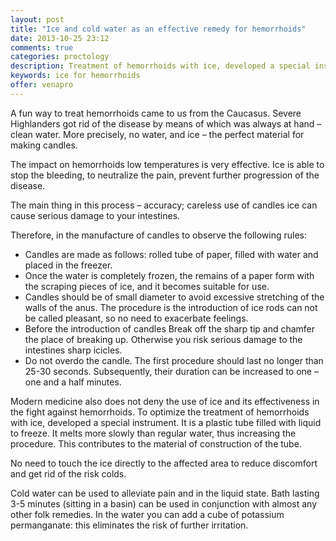 ```yaml
---
layout: post
title: "Ice and cold water as an effective remedy for hemorrhoids"
date: 2013-10-25 23:12
comments: true
categories: proctology
description: Treatment of hemorrhoids with ice, developed a special instrument
keywords: ice for hemorrhoids
offer: venapro
---
```

<p>A fun way to treat hemorrhoids came to us from the Caucasus. Severe Highlanders got rid of the disease by means of which was always at hand &ndash; clean water. More precisely, no water, and ice &ndash; the perfect material for making candles.</p>

<p>The impact on hemorrhoids low temperatures is very effective.
Ice is able to stop the bleeding, to neutralize the pain, prevent further progression of the disease.</p>

<!-- more -->


<p>The main thing in this process &ndash; accuracy; careless use of candles ice can cause serious damage to your intestines.</p>

<p>Therefore, in the manufacture of candles to observe the following rules:</p>

<ul>
<li>Candles are made as follows: rolled tube of paper, filled with water and placed in the freezer.</li>
<li>Once the water is completely frozen, the remains of a paper form with the scraping pieces of ice, and it becomes suitable for use.</li>
<li>Candles should be of small diameter to avoid excessive stretching of the walls of the anus. The procedure is the introduction of ice rods can not be called pleasant, so no need to exacerbate feelings.</li>
<li>Before the introduction of candles Break off the sharp tip and chamfer the place of breaking up. Otherwise you risk serious damage to the intestines sharp icicles.</li>
<li>Do not overdo the candle. The first procedure should last no longer than 25-30 seconds. Subsequently, their duration can be increased to one &ndash; one and a half minutes.</li>
</ul>


<p>Modern medicine also does not deny the use of ice and its effectiveness in the fight against hemorrhoids. To optimize the <span class="demo-button-click" id="demoT7">treatment of hemorrhoids</span> with ice, developed a special instrument. It is a plastic tube filled with liquid to freeze. It melts more slowly than regular water, thus increasing the procedure. This contributes to the material of construction of the tube.</p>

<p>No need to touch the ice directly to the affected area to reduce discomfort and get rid of the risk colds.</p>

<p>Cold water can be used to alleviate pain and in the liquid state. Bath lasting 3-5 minutes (sitting in a basin) can be used in conjunction with almost any other folk remedies. In the water you can add a cube of potassium permanganate: this eliminates the risk of further irritation.</p>
